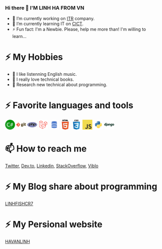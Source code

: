 ### Hi there 👋 I'M LINH HA FROM VN

<!--
**linhfishCR7/linhfishCR7** is a ✨ _special_ ✨ repository because its `README.md` (this file) appears on your GitHub profile.

Here are some ideas to get you started:

- 🔭 I’m currently working on 
- 🌱 I’m currently learning ...
- 👯 I’m looking to collaborate on ...
- 🤔 I’m looking for help with ...
- 💬 Ask me about ...
- 📫 How to reach me: ...
- 😄 Pronouns: ...
- ⚡ Fun fact: ...
-->
- 🔭 I’m currently working on [ITR](http://www.itr.com.vn/) company.
- 🌱 I’m currently learning IT on [CICT](http://www.cit.ctu.edu.vn/).
- ⚡ Fun fact: I'm a Newbie. Please, help me more than! I'm willing to learn...

# ⚡ My Hobbies
- :musical_note: I like listenning English music.
- :book: I really love technical books.
- :mag_right: Research new technical about programming.

# ⚡ Favorite languages and tools
<code><img height="32" src="https://raw.githubusercontent.com/github/explore/80688e429a7d4ef2fca1e82350fe8e3517d3494d/topics/csharp/csharp.png"></code>
<code><img height="32" src="https://raw.githubusercontent.com/github/explore/80688e429a7d4ef2fca1e82350fe8e3517d3494d/topics/git/git.png"></code>
<code><img height="32" src="https://raw.githubusercontent.com/github/explore/80688e429a7d4ef2fca1e82350fe8e3517d3494d/topics/php/php.png"></code>
<code><img height="32" src="https://raw.githubusercontent.com/github/explore/80688e429a7d4ef2fca1e82350fe8e3517d3494d/topics/laravel/laravel.png"></code>
<code><img height="32" src="https://raw.githubusercontent.com/github/explore/80688e429a7d4ef2fca1e82350fe8e3517d3494d/topics/sql/sql.png"></code>
<code><img height="32" src="https://raw.githubusercontent.com/github/explore/80688e429a7d4ef2fca1e82350fe8e3517d3494d/topics/html/html.png"></code>
<code><img height="32" src="https://raw.githubusercontent.com/github/explore/80688e429a7d4ef2fca1e82350fe8e3517d3494d/topics/css/css.png"></code>
<code><img height="32" src="https://raw.githubusercontent.com/github/explore/80688e429a7d4ef2fca1e82350fe8e3517d3494d/topics/javascript/javascript.png"></code>
<code><img height="32" src="https://raw.githubusercontent.com/github/explore/80688e429a7d4ef2fca1e82350fe8e3517d3494d/topics/python/python.png"></code>
<code><img height="32" src="https://raw.githubusercontent.com/github/explore/80688e429a7d4ef2fca1e82350fe8e3517d3494d/topics/django/django.png"></code>

# 📫 How to reach me
[Twitter](https://twitter.com/LINHFISH6), [Dev.to](https://dev.to/linhfishcr7), [Linkedin](https://www.linkedin.com/in/linh-ha-185741215), [StackOverflow](https://stackoverflow.com/users/13021594/van-linh-ha), [Viblo](https://viblo.asia/u/linhfishCR7)

# ⚡ My Blog share about programming
[LINHFISHCR7](https://linhfishcr7.wordpress.com/)

# ⚡ My Persional website
[HAVANLINH](https://havanlinh.tech/)
